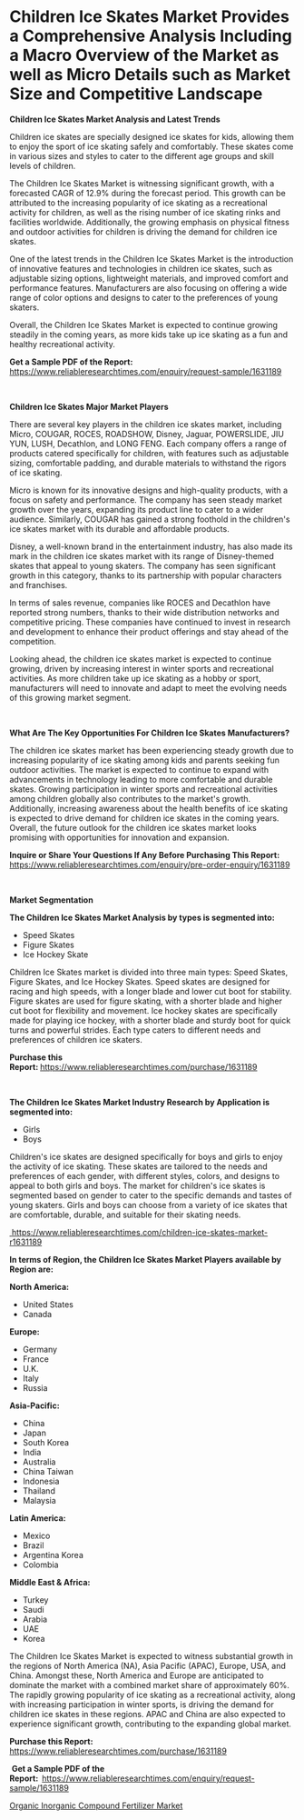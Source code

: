 <p><h1>Children Ice Skates Market Provides a Comprehensive Analysis Including a Macro Overview of the Market as well as Micro Details such as Market Size and Competitive Landscape</h1></p><p><strong>Children Ice Skates Market Analysis and Latest Trends</strong></p>
<p><p>Children ice skates are specially designed ice skates for kids, allowing them to enjoy the sport of ice skating safely and comfortably. These skates come in various sizes and styles to cater to the different age groups and skill levels of children.</p><p>The Children Ice Skates Market is witnessing significant growth, with a forecasted CAGR of 12.9% during the forecast period. This growth can be attributed to the increasing popularity of ice skating as a recreational activity for children, as well as the rising number of ice skating rinks and facilities worldwide. Additionally, the growing emphasis on physical fitness and outdoor activities for children is driving the demand for children ice skates.</p><p>One of the latest trends in the Children Ice Skates Market is the introduction of innovative features and technologies in children ice skates, such as adjustable sizing options, lightweight materials, and improved comfort and performance features. Manufacturers are also focusing on offering a wide range of color options and designs to cater to the preferences of young skaters.</p><p>Overall, the Children Ice Skates Market is expected to continue growing steadily in the coming years, as more kids take up ice skating as a fun and healthy recreational activity.</p></p>
<p><strong>Get a Sample PDF of the Report:&nbsp;</strong> <a href="https://www.reliableresearchtimes.com/enquiry/request-sample/1631189">https://www.reliableresearchtimes.com/enquiry/request-sample/1631189</a></p>
<p>&nbsp;</p>
<p><strong>Children Ice Skates Major Market Players</strong></p>
<p><p>There are several key players in the children ice skates market, including Micro, COUGAR, ROCES, ROADSHOW, Disney, Jaguar, POWERSLIDE, JIU YUN, LUSH, Decathlon, and LONG FENG. Each company offers a range of products catered specifically for children, with features such as adjustable sizing, comfortable padding, and durable materials to withstand the rigors of ice skating.</p><p>Micro is known for its innovative designs and high-quality products, with a focus on safety and performance. The company has seen steady market growth over the years, expanding its product line to cater to a wider audience. Similarly, COUGAR has gained a strong foothold in the children's ice skates market with its durable and affordable products.</p><p>Disney, a well-known brand in the entertainment industry, has also made its mark in the children ice skates market with its range of Disney-themed skates that appeal to young skaters. The company has seen significant growth in this category, thanks to its partnership with popular characters and franchises.</p><p>In terms of sales revenue, companies like ROCES and Decathlon have reported strong numbers, thanks to their wide distribution networks and competitive pricing. These companies have continued to invest in research and development to enhance their product offerings and stay ahead of the competition.</p><p>Looking ahead, the children ice skates market is expected to continue growing, driven by increasing interest in winter sports and recreational activities. As more children take up ice skating as a hobby or sport, manufacturers will need to innovate and adapt to meet the evolving needs of this growing market segment.</p></p>
<p>&nbsp;</p>
<p><strong>What Are The Key Opportunities For Children Ice Skates Manufacturers?</strong></p>
<p><p>The children ice skates market has been experiencing steady growth due to increasing popularity of ice skating among kids and parents seeking fun outdoor activities. The market is expected to continue to expand with advancements in technology leading to more comfortable and durable skates. Growing participation in winter sports and recreational activities among children globally also contributes to the market's growth. Additionally, increasing awareness about the health benefits of ice skating is expected to drive demand for children ice skates in the coming years. Overall, the future outlook for the children ice skates market looks promising with opportunities for innovation and expansion.</p></p>
<p><strong>Inquire or Share Your Questions If Any Before Purchasing This Report:</strong> <a href="https://www.reliableresearchtimes.com/enquiry/pre-order-enquiry/1631189">https://www.reliableresearchtimes.com/enquiry/pre-order-enquiry/1631189</a></p>
<p>&nbsp;</p>
<p><strong>Market Segmentation</strong></p>
<p><strong>The Children Ice Skates Market Analysis by types is segmented into:</strong></p>
<p><ul><li>Speed Skates</li><li>Figure Skates</li><li>Ice Hockey Skate</li></ul></p>
<p><p>Children Ice Skates market is divided into three main types: Speed Skates, Figure Skates, and Ice Hockey Skates. Speed skates are designed for racing and high speeds, with a longer blade and lower cut boot for stability. Figure skates are used for figure skating, with a shorter blade and higher cut boot for flexibility and movement. Ice hockey skates are specifically made for playing ice hockey, with a shorter blade and sturdy boot for quick turns and powerful strides. Each type caters to different needs and preferences of children ice skaters.</p></p>
<p><strong>Purchase this Report:&nbsp;</strong><a href="https://www.reliableresearchtimes.com/purchase/1631189">https://www.reliableresearchtimes.com/purchase/1631189</a></p>
<p>&nbsp;</p>
<p><strong>The Children Ice Skates Market Industry Research by Application is segmented into:</strong></p>
<p><ul><li>Girls</li><li>Boys</li></ul></p>
<p><p>Children's ice skates are designed specifically for boys and girls to enjoy the activity of ice skating. These skates are tailored to the needs and preferences of each gender, with different styles, colors, and designs to appeal to both girls and boys. The market for children's ice skates is segmented based on gender to cater to the specific demands and tastes of young skaters. Girls and boys can choose from a variety of ice skates that are comfortable, durable, and suitable for their skating needs.</p></p>
<p><a href="https://www.reliableresearchtimes.com/children-ice-skates-market-r1631189">&nbsp;https://www.reliableresearchtimes.com/children-ice-skates-market-r1631189</a></p>
<p><strong>In terms of Region, the Children Ice Skates Market Players available by Region are:</strong></p>
<p>
    <p> <strong> North America: </strong>
        <ul>
            <li>United States</li>
            <li>Canada</li>
        </ul>
        </p> 
    <p> <strong> Europe: </strong>
        <ul>
            <li>Germany</li>
            <li>France</li>
            <li>U.K.</li>
            <li>Italy</li>
            <li>Russia</li>
        </ul>
        </p> 
    <p> <strong> Asia-Pacific: </strong>
        <ul>
            <li>China</li>
            <li>Japan</li>
            <li>South Korea</li>
            <li>India</li>
            <li>Australia</li>
            <li>China Taiwan</li>
            <li>Indonesia</li>
            <li>Thailand</li>
            <li>Malaysia</li>
        </ul>
        </p> 
    <p> <strong> Latin America: </strong>
        <ul>
            <li>Mexico</li>
            <li>Brazil</li>
            <li>Argentina Korea</li>
            <li>Colombia</li>
        </ul>
        </p> 
    <p> <strong> Middle East & Africa: </strong>
        <ul>
            <li>Turkey</li>
            <li>Saudi</li>
            <li>Arabia</li>
            <li>UAE</li>
            <li>Korea</li>
        </ul>
    </p>
    </p>
<p><p>The Children Ice Skates Market is expected to witness substantial growth in the regions of North America (NA), Asia Pacific (APAC), Europe, USA, and China. Amongst these, North America and Europe are anticipated to dominate the market with a combined market share of approximately 60%. The rapidly growing popularity of ice skating as a recreational activity, along with increasing participation in winter sports, is driving the demand for children ice skates in these regions. APAC and China are also expected to experience significant growth, contributing to the expanding global market.</p></p>
<p><strong>Purchase this Report: </strong><a href="https://www.reliableresearchtimes.com/purchase/1631189">https://www.reliableresearchtimes.com/purchase/1631189</a></p>
<p>&nbsp;<strong>Get a Sample PDF of the Report:&nbsp;&nbsp;</strong><a href="https://www.reliableresearchtimes.com/enquiry/request-sample/1631189">https://www.reliableresearchtimes.com/enquiry/request-sample/1631189</a></p>
<p><strong></strong></p>
<p><p><a href="https://github.com/GaryrankliznmwoXff/Market-Research-Report-List-1/blob/main/organic-inorganic-compound-fertilizer-market.md">Organic Inorganic Compound Fertilizer Market</a></p></p>